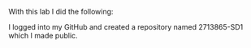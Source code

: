 With this lab I did the following: 

I logged into my GitHub and created a repository named 2713865-SD1 which I made public. 
